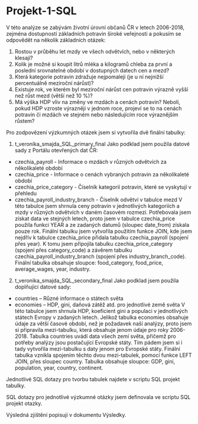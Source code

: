 # Projekt-1-SQL

V této analýze se zabývám životní úrovní občanů ČR v letech 2006-2018, zejména dostupností základních potravin široké veřejnosti a pokusím se odpovědět na několik základních otázek:
1.	Rostou v průběhu let mzdy ve všech odvětvích, nebo v některých klesají?
2.	Kolik je možné si koupit litrů mléka a kilogramů chleba za první a poslední srovnatelné období v dostupných datech cen a mezd?
3.	Která kategorie potravin zdražuje nejpomaleji (je u ní nejnižší percentuálně meziroční nárůst)?
4.	Existuje rok, ve kterém byl meziroční nárůst cen potravin výrazně vyšší než růst mezd (větší než 10 %)?
5.	Má výška HDP vliv na změny ve mzdách a cenách potravin? Neboli, pokud HDP vzroste výrazněji v jednom roce, projeví se to na cenách potravin či mzdách ve stejném       nebo následujícím roce výraznějším růstem?

Pro zodpovězení výzkumných otázek jsem si vytvořila dvě finální tabulky:

1.	t_veronika_smajda_SQL_primary_final
Jako podklad jsem použila datové sady z Portálu otevřených dat ČR:
-	czechia_payroll - Informace o mzdách v různých odvětvích za několikaleté období
-	czechia_price - Informace o cenách vybraných potravin za několikaleté období
-	czechia_price_category - Číselník kategorií potravin, které se vyskytují v přehledu
-	czechia_payroll_industry_branch - Číselník odvětví v tabulce mezd
V této tabulce jsem shrnula ceny potravin v jednotlivých kategoriích a mzdy v různých odvětvích v daném časovém rozmezí. Potřebovala jsem získat data ve stejných letech, proto jsem v tabulce czechia_price použila funkci YEAR a ze zadaných datumů (sloupec date_from) získala pouze rok.
Finální tabulku jsem vytvořila použitím funkce JOIN, kde jsem nejdřív k tabulce czechia_price přidala tabulku czechia_payroll (spojení přes year). K tomu jsem připojila tabulku czechia_price_category (spojení přes category_code) a závěrem tabulku czechia_payroll_industry_branch (spojení přes industry_branch_code).
Finální tabulka obsahuje sloupce: food_category, food_price, average_wages, year, industry.

2.	t_veronika_smajda_SQL_secondary_final
Jako podklad jsem použila doplňující datové sady:
-	countries – Různé informace o státech světa
-	economies – HDP, gini, daňová zátěž atd. pro jednotlivé země světa
V této tabulce jsem shrnula HDP, koeficient gini a populaci v jednotlivých státech Evropy v zadaných letech.
Jelikož tabulka economies obsahuje údaje za větší časové období, než je požadavek naší analýzy, proto jsem si připravila mezi-tabulku, která obsahuje jenom údaje pro roky 2006-2018.
Tabulka countries uvádí data všech zemí světa, přičemž pro potřeby analýzy jsou postačující Evropské státy. Tím pádem jsem si i tady vytvořila mezi-tabulku s daty jenom pro Evropské státy.
Finální tabulka vznikla spojením těchto dvou mezi-tabulek, pomocí funkce LEFT JOIN, přes sloupec country.
Tabulka obsahuje sloupce: GDP, gini, population, year, country, continent.

Jednotlivé SQL dotazy pro tvorbu tabulek najdete v scriptu SQL projekt tabulky.

SQL dotazy pro jednotlivé výzkumné otázky jsem definovala ve scriptu SQL projekt otazky.

Výsledná zjištění popisuji v dokumentu Výsledky.
